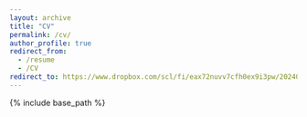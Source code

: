 ```yaml
---
layout: archive
title: "CV"
permalink: /cv/
author_profile: true
redirect_from:
  - /resume
  - /CV
redirect_to: https://www.dropbox.com/scl/fi/eax72nuvv7cfh0ex9i3pw/20240205-paul-sheridan-cv-references-upon-request.pdf?rlkey=2pow2lhvmprr853ghsldw5k7q&dl=0
---
```


{% include base_path %}
